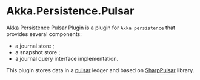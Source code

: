 ﻿# Akka.Persistence.Pulsar

Akka Persistence Pulsar Plugin is a plugin for `Akka persistence` that provides several components:
 - a journal store ;
 - a snapshot store ;
 - a journal query interface implementation.

This plugin stores data in a [pulsar](https://pulsar.apache.org/) ledger and based on [SharpPulsar](https://github.com/eaba/SharpPulsar) library.